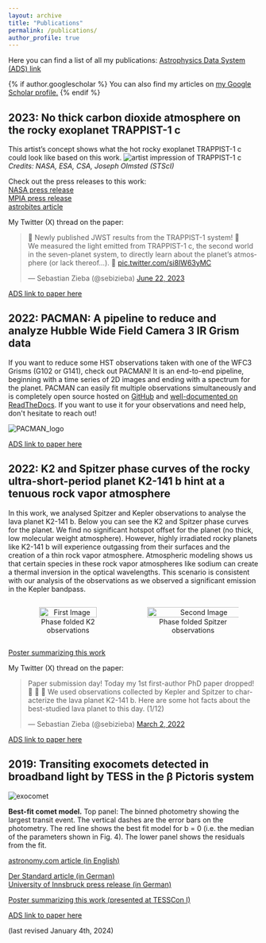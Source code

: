 ```yaml
---
layout: archive
title: "Publications"
permalink: /publications/
author_profile: true
---
```



Here you can find a list of all my publications: [Astrophysics Data System (ADS) link](
https://ui.adsabs.harvard.edu/user/libraries/1ryuxALvQN2rWE-86p4lCQ)

{% if author.googlescholar %}
  You can also find my articles on <u><a href="{{author.googlescholar}}">my Google Scholar profile</a>.</u>
{% endif %}


2023: No thick carbon dioxide atmosphere on the rocky exoplanet TRAPPIST-1 c
----------------------------------------------------------------------------

This artist’s concept shows what the hot rocky exoplanet TRAPPIST-1 c could look like based on this work.
![artist impression of TRAPPIST-1 c](/images/stsci-01h2tjpnhw1319q5kgct205kex.webp)  
*Credits: NASA, ESA, CSA, Joseph Olmsted (STScI)*

Check out the press releases to this work:  
[NASA press release](https://www.nasa.gov/universe/webb-rules-out-thick-carbon-dioxide-atmosphere-for-rocky-exoplanet/)  
[MPIA press release](https://www.mpg.de/20455810/searching-for-an-atmosphere-on-the-rocky-exoplanet-trappist-1-c)  
[astrobites article](https://astrobites.org/2023/08/08/vibe-checking-trappist-1c/)

My Twitter (X) thread on the paper:

<blockquote class="twitter-tweet"><p lang="en" dir="ltr">🚨 Newly published JWST results from the TRAPPIST-1 system! 🚨<br>We measured the light emitted from TRAPPIST-1 c, the second world in the seven-planet system, to directly learn about the planet’s atmosphere (or lack thereof…). 🧵 <a href="https://t.co/si8IW63yMC">pic.twitter.com/si8IW63yMC</a></p>&mdash; Sebastian Zieba (@sebizieba) <a href="https://twitter.com/sebizieba/status/1671973674562232340?ref_src=twsrc%5Etfw">June 22, 2023</a></blockquote> <script async src="https://platform.twitter.com/widgets.js" charset="utf-8"></script>

[ADS link to paper here](https://ui.adsabs.harvard.edu/abs/2023Natur.620..746Z/abstract)

2022: PACMAN: A pipeline to reduce and analyze Hubble Wide Field Camera 3 IR Grism data
---------------------------------------------------------------------------------------

If you want to reduce some HST observations taken with one of the WFC3 Grisms (G102 or G141), check out PACMAN! It is an end-to-end pipeline, beginning with a time series of 2D images and ending with a spectrum for the planet. PACMAN can easily fit multiple observations simultaneously and is completely open source hosted on [GitHub](
https://github.com/sebastian-zieba/PACMAN) and [well-documented on ReadTheDocs](
https://pacmandocs.readthedocs.io/en/latest/). If you want to use it for your observations and need help, don't hesitate to reach out!

![PACMAN_logo](/images/Pacman_V2.gif)

[ADS link to paper here](https://ui.adsabs.harvard.edu/abs/2022JOSS....7.4838Z/abstract)

2022: K2 and Spitzer phase curves of the rocky ultra-short-period planet K2-141 b hint at a tenuous rock vapor atmosphere
-------------------------------------------------------------------------------------------------------------------------

In this work, we analysed Spitzer and Kepler observations to analyse the lava planet K2-141 b. Below you can see the K2 and Spitzer phase curves for the planet. We find no significant hotspot offset for the planet (no thick, low molecular weight atmosphere). However, highly irradiated rocky planets like K2-141 b will experience outgassing from their surfaces and the creation of a thin rock vapor atmosphere. Atmospheric modeling shows us that certain species in these rock vapor atmospheres like sodium can create a thermal inversion in the optical wavelengths. This scenario is consistent with our analysis of the observations as we observed a significant emission in the Kepler bandpass.



<div style="display: flex; flex-direction: row; justify-content: space-around; align-items: center; text-align: center;">
  <figure>
    <img src="/images/k2.png" alt="First Image" style="width: 85%;">
    <figcaption>Phase folded K2 observations</figcaption>
  </figure>

  <figure>
    <img src="/images/spitzer.png" alt="Second Image" style="width: 115%;">
    <figcaption>Phase folded Spitzer observations</figcaption>
  </figure>

</div>


[Poster summarizing this work](https://sebastian-zieba.github.io/files/poster_k2141b.pdf)

My Twitter (X) thread on the paper:

<blockquote class="twitter-tweet"><p lang="en" dir="ltr">Paper submission day! Today my 1st first-author PhD paper dropped! 🥳 🥳 🥳 We used observations collected by Kepler and Spitzer to characterize the lava planet K2-141 b. Here are some hot facts about the best-studied lava planet to this day. (1/12)</p>&mdash; Sebastian Zieba (@sebizieba) <a href="https://twitter.com/sebizieba/status/1499005718078406656?ref_src=twsrc%5Etfw">March 2, 2022</a></blockquote> <script async src="https://platform.twitter.com/widgets.js" charset="utf-8"></script>

[ADS link to paper here](https://ui.adsabs.harvard.edu/abs/2022A%26A...664A..79Z/abstract)

2019: Transiting exocomets detected in broadband light by TESS in the β Pictoris system
---------------------------------------------------------------------------------------

![exocomet](/images/exocomet_fig.png)

**Best-fit comet model.** Top panel: The binned photometry showing the largest transit event. The vertical dashes are the error bars on the photometry. The red line shows the best fit model for b = 0 (i.e. the median of the parameters shown in Fig. 4). The lower panel shows the residuals from the fit.

[astronomy.com article (in English)](https://www.astronomy.com/science/tess-spots-its-first-exocomet-around-one-of-the-skys-brightest-stars/)  

[Der Standard article (in German)](https://www.derstandard.de/story/2000103698443/tiroler-student-entdeckte-drei-exokometen-um-den-stern-beta-pictoris)  
[University of Innsbruck press release (in German)](https://www.uibk.ac.at/archive/public-relations/presse/archiv/2019/1149/)  

[Poster summarizing this work (presented at TESSCon I)](https://sebastian-zieba.github.io/files/poster_exocomets.pdf)

[ADS link to paper here](https://ui.adsabs.harvard.edu/abs/2019A%26A...625L..13Z/abstract)


(last revised January 4th, 2024)